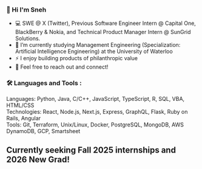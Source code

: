 ### 👋 Hi I'm Sneh

- 💻 SWE @ X (Twitter), Previous Software Engineer Intern @ Capital One, BlackBerry & Nokia, and Technical Product Manager Intern @ SunGrid Solutions. 
- 🔭 I’m currently studying Management Engineering (Specialization: Artificial Intelligence Engineering) at the University of Waterloo
- ⚡ I enjoy building products of philanthropic value 
- 👯 Feel free to reach out and connect! 


### 🛠 Languages and Tools :
Languages: Python, Java, C/C++, JavaScript, TypeScript, R, SQL, VBA, HTML/CSS <br/>
Technologies: React, Node.js, Next.js, Express, GraphQL, Flask, Ruby on Rails, Angular <br/>
Tools: Git, Terraform, Unix/Linux, Docker, PostgreSQL, MongoDB, AWS DynamoDB, GCP, Smartsheet


## Currently seeking Fall 2025 internships and 2026 New Grad!

